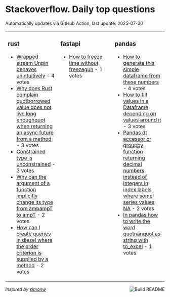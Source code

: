 # Stackoverflow. Daily top questions 

Automatically updates via GitHub Action, last update: <!-- date starts -->2025-07-30<!-- date ends -->


<table><tr><td valign="top" width="33%">

### rust
<!-- rust starts -->
* [Wrapped stream Unpin behaves unintuitively](https://stackoverflow.com/questions/79719242/wrapped-stream-unpin-behaves-unintuitively) - 4 votes
* [Why does Rust complain quotborrowed value does not live long enoughquot when returning an async future from a method](https://stackoverflow.com/questions/79718285/why-does-rust-complain-borrowed-value-does-not-live-long-enough-when-returning) - 3 votes
* [Constrained type is unconstrained](https://stackoverflow.com/questions/79719151/constrained-type-is-unconstrained) - 3 votes
* [Why can the argument of a function implicitly change its type from ampampT to ampT](https://stackoverflow.com/questions/79719424/why-can-the-argument-of-a-function-implicitly-change-its-type-from-t-to-t) - 2 votes
* [How can I create queries in diesel where the order criterion is supplied by a method](https://stackoverflow.com/questions/79718936/how-can-i-create-queries-in-diesel-where-the-order-criterion-is-supplied-by-a-me) - 2 votes
<!-- rust ends -->
</td><td valign="top" width="34%">


### fastapi
<!-- fastapi starts -->
* [How to freeze time without freezegun](https://stackoverflow.com/questions/79718274/how-to-freeze-time-without-freezegun) - 1 votes
<!-- fastapi ends -->
</td><td valign="top" width="34%">


### pandas
<!-- pandas starts -->
* [How to generate this simple dataframe from these numbers](https://stackoverflow.com/questions/79718463/how-to-generate-this-simple-dataframe-from-these-numbers) - 4 votes
* [How to fill values in a Dataframe depending on values around it](https://stackoverflow.com/questions/79720181/how-to-fill-values-in-a-dataframe-depending-on-values-around-it) - 3 votes
* [Pandas dt accessor or groupby function returning decimal numbers instead of integers in index labels where some series values NA](https://stackoverflow.com/questions/79718085/pandas-dt-accessor-or-groupby-function-returning-decimal-numbers-instead-of-inte) - 2 votes
* [In pandas how to write the word quotnanquot as string with to_excel](https://stackoverflow.com/questions/79718582/in-pandas-how-to-write-the-word-nan-as-string-with-to-excel) - 1 votes
<!-- pandas ends -->
</td></tr></table>

<a href="https://github.com/hp0404/hp0404/actions"><img src="https://github.com/hp0404/hp0404/workflows/Build%20README/badge.svg" align="right" alt="Build README"></a> <p>*Inspired by  [simonw](https://github.com/simonw/simonw)*</p>
